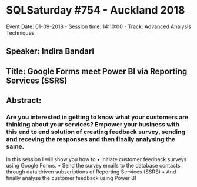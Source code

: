 # SQLSaturday #754 - Auckland 2018
Event Date: 01-09-2018 - Session time: 14:10:00 - Track: Advanced Analysis Techniques
## Speaker: Indira Bandari
## Title: Google Forms meet Power BI via Reporting Services (SSRS)
## Abstract:
### Are you interested in getting to know what your customers are thinking about your services? Empower your business with this end to end solution of creating feedback survey, sending and receving the responses and then finally analysing the same.

In this session I will show you how to 
•	Initiate customer feedback surveys using Google Forms.
•	Send the survey emails to the database contacts through data driven subscriptions of Reporting 
        Services (SSRS)
•	And finally analyse the customer feedback using Power BI
